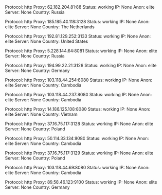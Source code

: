 Protocol: http
Proxy: 62.182.204.81:88
Status: working
IP: None
Anon: elite
Server: None
Country: Russia

Protocol: http
Proxy: 185.185.40.118:3128
Status: working
IP: None
Anon: elite
Server: None
Country: The Netherlands

Protocol: http
Proxy: 192.81.129.252:3133
Status: working
IP: None
Anon: elite
Server: None
Country: United States

Protocol: http
Proxy: 5.228.144.64:8081
Status: working
IP: None
Anon: elite
Server: None
Country: Russia

Protocol: http
Proxy: 194.99.22.21:3128
Status: working
IP: None
Anon: elite
Server: None
Country: Germany

Protocol: http
Proxy: 103.118.44.254:8080
Status: working
IP: None
Anon: elite
Server: None
Country: Cambodia

Protocol: http
Proxy: 103.118.44.237:8080
Status: working
IP: None
Anon: elite
Server: None
Country: Cambodia

Protocol: http
Proxy: 14.186.125.108:8080
Status: working
IP: None
Anon: elite
Server: None
Country: Vietnam

Protocol: http
Proxy: 37.16.75.117:3128
Status: working
IP: None
Anon: elite
Server: None
Country: Poland

Protocol: http
Proxy: 50.114.33.134:8080
Status: working
IP: None
Anon: elite
Server: None
Country: Cambodia

Protocol: http
Proxy: 37.16.75.117:3129
Status: working
IP: None
Anon: elite
Server: None
Country: Poland

Protocol: http
Proxy: 103.118.44.69:8080
Status: working
IP: None
Anon: elite
Server: None
Country: Cambodia

Protocol: http
Proxy: 89.58.46.123:9100
Status: working
IP: None
Anon: elite
Server: None
Country: Germany

